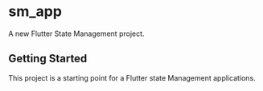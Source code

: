 # sm_app

A new Flutter State Management project.

## Getting Started

This project is a starting point for a Flutter state Management applications.
